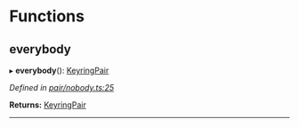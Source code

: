 

# Functions

<a id="everybody"></a>

##  everybody

▸ **everybody**(): [KeyringPair](../interfaces/_types_.keyringpair.md)

*Defined in [pair/nobody.ts:25](https://github.com/polkadot-js/common/blob/962e18c/packages/keyring/src/pair/nobody.ts#L25)*

**Returns:** [KeyringPair](../interfaces/_types_.keyringpair.md)

___

